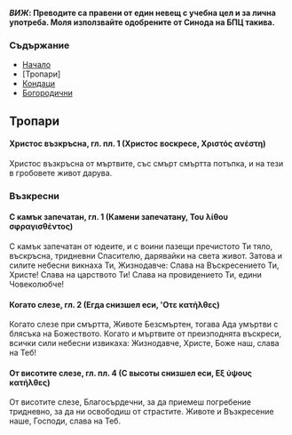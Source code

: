 __*ВИЖ*: Преводите са правени от един невещ с учебна цел и за лична употреба.
Моля използвайте одобрените от Синода на БПЦ такива.__

### Съдържание

* [Начало](./README.md)
* [Тропари]
* [Кондаци](./kontakia.md)
* [Богородични](./theotokia.md)

## Тропари

#### Христос възкръсна, гл. пл. 1 (Христос воскресе, Χριστός ανέστη)

Христос възкръсна от мъртвите, със смърт смъртта потъпка, и на тези в гробовете живот дарува.

### Възкресни

#### С камък запечатан, гл. 1 (Камени запечатану, Του λίθου σφραγισθέντος)

С камък запечатан от юдеите, и с воини пазещи пречистото Ти тяло, въскръсна, тридневни Спасителю, дарявайки на света живот.
Затова и силите небесни викнаха Ти, Жизнодавче:
Слава на Въскресението Ти, Христе!
Слава на царството Ти!
Слава на провидението Ти, едини Човеколюбче!

#### Когато слезе, гл. 2 (Егда снизшел еси, 'Οτε κατήλθες)

Когато слезе при смъртта, Животе Безсмъртен, тогава Ада умъртви с блясъка на Божеството.
Когато и мъртвите от преизподнята въскреси, всички сили небесни извикаха:
Жизнодавче, Христе, Боже наш, слава на Теб!

#### От висотите слезе, гл. пл. 4 (С высоты снизшел еси, Εξ ύψους κατήλθες)

От висотите слезе, Благосърдечни, за да приемеш погребение тридневно, за да ни освободиш от страстите.
Животе и Възкресение наше, Господи, слава на Теб.
